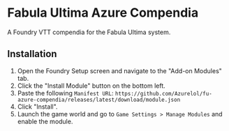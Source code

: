 # Fabula Ultima Azure Compendia

A Foundry VTT compendia for the Fabula Ultima system.

## Installation

1. Open the Foundry Setup screen and navigate to the "Add-on Modules" tab.
2. Click the "Install Module" button on the bottom left.
3. Paste the following `Manifest URL`: `https://github.com/Azurelol/fu-azure-compendia/releases/latest/download/module.json`
4. Click "Install".
5. Launch the game world and go to `Game Settings > Manage Modules` and enable the module.